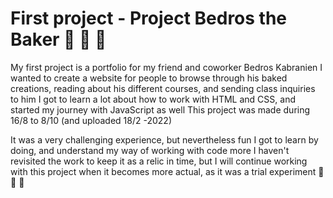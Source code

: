 # First project - Project Bedros the Baker 🥐 🥐 🥐
My first project is a portfolio for my friend and coworker Bedros Kabranien
I wanted to create a website for people to browse through his baked creations, reading about his different courses, and sending class inquiries to him
I got to learn a lot about how to work with HTML and CSS, and started my journey with JavaScript as well
This project was made during 16/8 to 8/10 (and uploaded 18/2 -2022)

It was a very challenging experience, but nevertheless fun
I got to learn by doing, and understand my way of working with code more
I haven't revisited the work to keep it as a relic in time, but I will continue working with this project when it becomes more actual, as it was a trial experiment 🥐 🥐 🥐
